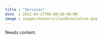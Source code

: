 ```yaml
---
title : "Services"
date  : 2022-04-27T00:00:00-06:00
image : images/banners/cloudSimulation.png
---
```


Needs content.
